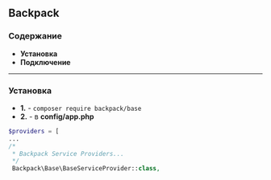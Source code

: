 ## Backpack

### Содержание
* **Установка**
* **Подключение**


---

### Установка
   + **1.** - `composer require backpack/base`
   + **2.** - в **config/app.php** 
   ```php
   $providers = [
   ...
   /*
    * Backpack Service Providers...
    */
    Backpack\Base\BaseServiceProvider::class,
   ```

